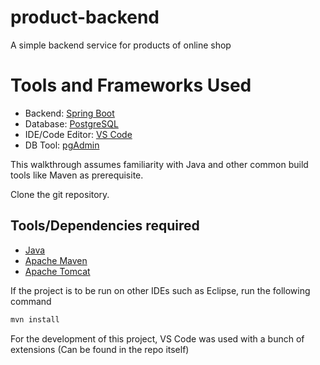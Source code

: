 # product-backend
A simple backend service for products of online shop

# Tools and Frameworks Used

- Backend: [Spring Boot](https://spring.io/projects/spring-boot)
- Database: [PostgreSQL](https://www.postgresql.org/)
- IDE/Code Editor: [VS Code](https://code.visualstudio.com/)
- DB Tool: [pgAdmin](https://www.pgadmin.org/)


This walkthrough assumes familiarity with Java and other common build tools like Maven as prerequisite.

Clone the git repository.

## Tools/Dependencies required

- [Java](https://www.oracle.com/java/technologies/downloads/)
- [Apache Maven](https://maven.apache.org/)
- [Apache Tomcat](https://tomcat.apache.org/)


If the project is to be run on other IDEs such as Eclipse, run the following command

```sh
mvn install
```

For the development of this project, VS Code was used with a bunch of extensions (Can be found in the repo itself)

